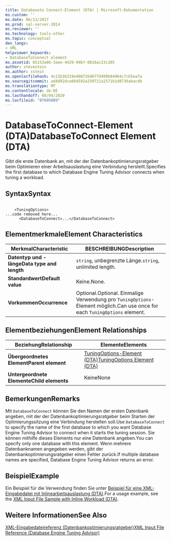 ```yaml
---
title: Databaseto Connect-Element (DTA) | Microsoft-Dokumentation
ms.custom: ''
ms.date: 06/13/2017
ms.prod: sql-server-2014
ms.reviewer: ''
ms.technology: tools-other
ms.topic: conceptual
dev_langs:
- XML
helpviewer_keywords:
- DatabaseToConnect element
ms.assetid: 65153a66-3aee-4429-99b7-0816ac23c285
author: stevestein
ms.author: sstein
ms.openlocfilehash: 4c21b36319e4007264677d499b84964c7cb5ea7a
ms.sourcegitcommit: ad4d92dce894592a259721a1571b1d8736abacdb
ms.translationtype: MT
ms.contentlocale: de-DE
ms.lasthandoff: 08/04/2020
ms.locfileid: "87695009"
---
```

# <a name="databasetoconnect-element-dta"></a><span data-ttu-id="d081b-102">DatabaseToConnect-Element (DTA)</span><span class="sxs-lookup"><span data-stu-id="d081b-102">DatabaseToConnect Element (DTA)</span></span>
  <span data-ttu-id="d081b-103">Gibt die erste Datenbank an, mit der der Datenbankoptimierungsratgeber beim Optimieren einer Arbeitsauslastung eine Verbindung herstellt.</span><span class="sxs-lookup"><span data-stu-id="d081b-103">Specifies the first database to which Database Engine Tuning Advisor connects when tuning a workload.</span></span>  
  
## <a name="syntax"></a><span data-ttu-id="d081b-104">Syntax</span><span class="sxs-lookup"><span data-stu-id="d081b-104">Syntax</span></span>  
  
```  
  
    <TuningOptions>  
...code removed here...  
      <DatabaseToConnect>...</DatabaseToConnect>  
```  
  
## <a name="element-characteristics"></a><span data-ttu-id="d081b-105">Elementmerkmale</span><span class="sxs-lookup"><span data-stu-id="d081b-105">Element Characteristics</span></span>  
  
|<span data-ttu-id="d081b-106">Merkmal</span><span class="sxs-lookup"><span data-stu-id="d081b-106">Characteristic</span></span>|<span data-ttu-id="d081b-107">BESCHREIBUNG</span><span class="sxs-lookup"><span data-stu-id="d081b-107">Description</span></span>|  
|--------------------|-----------------|  
|<span data-ttu-id="d081b-108">**Datentyp und -länge**</span><span class="sxs-lookup"><span data-stu-id="d081b-108">**Data type and length**</span></span>|<span data-ttu-id="d081b-109">`string`, unbegrenzte Länge.</span><span class="sxs-lookup"><span data-stu-id="d081b-109">`string`, unlimited length.</span></span>|  
|<span data-ttu-id="d081b-110">**Standardwert**</span><span class="sxs-lookup"><span data-stu-id="d081b-110">**Default value**</span></span>|<span data-ttu-id="d081b-111">Keine.</span><span class="sxs-lookup"><span data-stu-id="d081b-111">None.</span></span>|  
|<span data-ttu-id="d081b-112">**Vorkommen**</span><span class="sxs-lookup"><span data-stu-id="d081b-112">**Occurrence**</span></span>|<span data-ttu-id="d081b-113">Optional.</span><span class="sxs-lookup"><span data-stu-id="d081b-113">Optional.</span></span> <span data-ttu-id="d081b-114">Einmalige Verwendung pro `TuningOptions`-Element möglich.</span><span class="sxs-lookup"><span data-stu-id="d081b-114">Can use once for each `TuningOptions` element.</span></span>|  
  
## <a name="element-relationships"></a><span data-ttu-id="d081b-115">Elementbeziehungen</span><span class="sxs-lookup"><span data-stu-id="d081b-115">Element Relationships</span></span>  
  
|<span data-ttu-id="d081b-116">Beziehung</span><span class="sxs-lookup"><span data-stu-id="d081b-116">Relationship</span></span>|<span data-ttu-id="d081b-117">Elemente</span><span class="sxs-lookup"><span data-stu-id="d081b-117">Elements</span></span>|  
|------------------|--------------|  
|<span data-ttu-id="d081b-118">**Übergeordnetes Element**</span><span class="sxs-lookup"><span data-stu-id="d081b-118">**Parent element**</span></span>|[<span data-ttu-id="d081b-119">TuningOptions-Element &#40;DTA&#41;</span><span class="sxs-lookup"><span data-stu-id="d081b-119">TuningOptions Element &#40;DTA&#41;</span></span>](tuningoptions-element-dta.md)|  
|<span data-ttu-id="d081b-120">**Untergeordnete Elemente**</span><span class="sxs-lookup"><span data-stu-id="d081b-120">**Child elements**</span></span>|<span data-ttu-id="d081b-121">Keine</span><span class="sxs-lookup"><span data-stu-id="d081b-121">None</span></span>|  
  
## <a name="remarks"></a><span data-ttu-id="d081b-122">Bemerkungen</span><span class="sxs-lookup"><span data-stu-id="d081b-122">Remarks</span></span>  
 <span data-ttu-id="d081b-123">Mit `DatabaseToConnect` können Sie den Namen der ersten Datenbank angeben, mit der der Datenbankoptimierungsratgeber beim Starten der Optimierungssitzung eine Verbindung herstellen soll.</span><span class="sxs-lookup"><span data-stu-id="d081b-123">Use `DatabaseToConnect` to specify the name of the first database to which you want Database Engine Tuning Advisor to connect when it starts the tuning session.</span></span> <span data-ttu-id="d081b-124">Sie können mithilfe dieses Elements nur eine Datenbank angeben.</span><span class="sxs-lookup"><span data-stu-id="d081b-124">You can specify only one database with this element.</span></span> <span data-ttu-id="d081b-125">Wenn mehrere Datenbanknamen angegeben werden, gibt der Datenbankoptimierungsratgeber einen Fehler zurück.</span><span class="sxs-lookup"><span data-stu-id="d081b-125">If multiple database names are specified, Database Engine Tuning Advisor returns an error.</span></span>  
  
## <a name="example"></a><span data-ttu-id="d081b-126">Beispiel</span><span class="sxs-lookup"><span data-stu-id="d081b-126">Example</span></span>  
 <span data-ttu-id="d081b-127">Ein Beispiel für die Verwendung finden Sie unter [Beispiel für eine XML-Eingabedatei mit Inlinearbeitsauslastung &#40;DTA&#41;](xml-input-file-sample-with-inline-workload-dta.md).</span><span class="sxs-lookup"><span data-stu-id="d081b-127">For a usage example, see the [XML Input File Sample with Inline Workload &#40;DTA&#41;](xml-input-file-sample-with-inline-workload-dta.md).</span></span>  
  
## <a name="see-also"></a><span data-ttu-id="d081b-128">Weitere Informationen</span><span class="sxs-lookup"><span data-stu-id="d081b-128">See Also</span></span>  
 [<span data-ttu-id="d081b-129">XML-Eingabedateireferenz &#40;Datenbankoptimierungsratgeber&#41;</span><span class="sxs-lookup"><span data-stu-id="d081b-129">XML Input File Reference &#40;Database Engine Tuning Advisor&#41;</span></span>](xml-input-file-reference-database-engine-tuning-advisor.md)  
  
  

